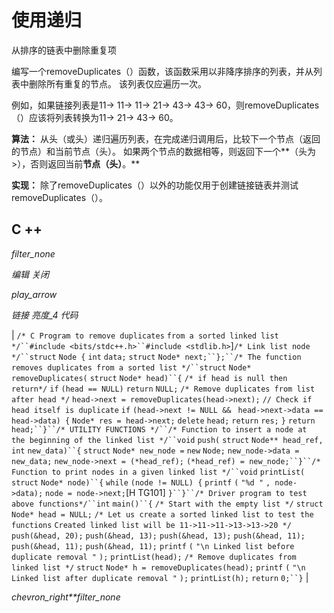 # 使用递归

从排序的链表中删除重复项

编写一个removeDuplicates（）函数，该函数采用以非降序排序的列表，并从列表中删除所有重复的节点。 该列表仅应遍历一次。

例如，如果链接列表是11-> 11-> 11-> 21-> 43-> 43-> 60，则removeDuplicates（）应该将列表转换为11-> 21-> 43-> 60。

**算法：**
从头（或头）递归遍历列表，在完成递归调用后，比较下一个节点（返回的节点）和当前节点（头）。 如果两个节点的数据相等，则返回下一个**（头为>），否则返回当前**节点（头）**。**

**实现：**
除了removeDuplicates（）以外的功能仅用于创建链接链表并测试removeDuplicates（）。

## C ++

*filter_none*

*编辑*
*关闭*

*play_arrow*

*链接*
*亮度_4*
*代码*

| `/* C Program to remove duplicates` `from a sorted linked list */``#include <bits/stdc++.h>``#include <stdlib.h>`]`/* Link list node */``struct` `Node {` `int` `data;` `struct` `Node* next;``};``/* The function removes duplicates from a sorted list */``struct` `Node* removeDuplicates(` `struct` `Node* head)``{` `/* if head is null then return*/` `if` `(head == NULL)` `return` `NULL;` `/* Remove duplicates from list after head */` `head->next = removeDuplicates(head->next);` `// Check if head itself is duplicate` `if` `(head->next != NULL && ` `head->next->data == head->data) {` `Node* res = head->next;` `delete` `head;` `return` `res;` `}` `return` `head;``}``/* UTILITY FUNCTIONS */``/* Function to insert a node at ` `the beginning of the linked list */``void` `push(` `struct` `Node** head_ref,` `int` `new_data)``{` `struct` `Node* new_node =` `new` `Node;` `new_node->data = new_data;` `new_node->next = (*head_ref);` `(*head_ref) = new_node;``}``/* Function to print nodes in a given linked list */``void` `printList(` `struct` `Node* node)``{` `while` `(node != NULL) {` `printf` `(` `"%d "` `, node->data);` `node = node->next;`[H TG101] `}``}``/* Driver program to test above functions*/``int` `main()``{`​​ `/* Start with the empty list */` `struct` `Node* head = NULL;` `/* Let us create a sorted linked list to test the functions` `Created linked list will be 11->11->11->13->13->20 */` `push(&head, 20);` `push(&head, 13);` `push(&head, 13);` `push(&head, 11);` `push(&head, 11);` `push(&head, 11);` `printf` `(` `"\n Linked list before duplicate removal "` `);` `printList(head);` `/* Remove duplicates from linked list */` `struct` `Node* h = removeDuplicates(head);` `printf` `(` `"\n Linked list after duplicate removal "` `);` `printList(h);` `return` `0;``}` |

*chevron_right**filter_none*